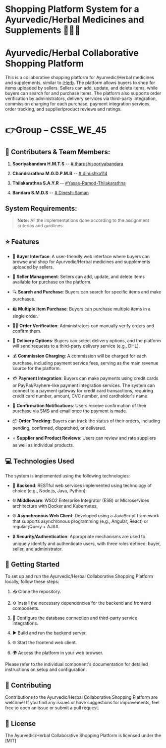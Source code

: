 # Shopping Platform System for a Ayurvedic/Herbal Medicines and Supplements 🍃💊🛒

# Ayurvedic/Herbal Collaborative Shopping Platform

This is a collaborative shopping platform for Ayurvedic/Herbal medicines and supplements, similar to [iHerb](https://www.iherb.com). The platform allows buyers to shop for items uploaded by sellers. Sellers can add, update, and delete items, while buyers can search for and purchase items. The platform also supports order verification by administrators, delivery services via third-party integration, commission charging for each purchase, payment integration services, order tracking, and supplier/product reviews and ratings.

# 👉Group – CSSE_WE_45

## 🤝 Contributers & Team Members:

1.  **Sooriyabandara H.M.T.S** -- [# tharushisooriyabandara](https://github.com/tharushisooriyabandara)

2.  **Chandrarathna M.G.D.P.M.B** -- [# dinushka114](https://github.com/dinushka114)

3.  **Thilakarathna S.A.Y.R** -- [#Yasas-Ramod-Thilakarathna](https://github.com/Yasas-Ramod-Thilakarathna)

4.  **Bandara S.M.D.S** -- [# Dinesh-Saman](https://github.com/Dinesh-Saman)

## System Requirements:

> **Note:** All the implementations done according to the assignment criterias and guidlines.


## ⭐ Features

- 👥 **Buyer Interface**: A user-friendly web interface where buyers can browse and shop for Ayurvedic/Herbal medicines and supplements uploaded by sellers.

- 🛒 **Seller Management**: Sellers can add, update, and delete items available for purchase on the platform.

- 🔍 **Search and Purchase**: Buyers can search for specific items and make purchases.

- 🛍️ **Multiple Item Purchase**: Buyers can purchase multiple items in a single order.

- 👩‍💼 **Order Verification**: Administrators can manually verify orders and confirm them.

- 🚚 **Delivery Options**: Buyers can select delivery options, and the platform will send requests to a third-party delivery service (e.g., DHL).

- 💰 **Commission Charging**: A commission will be charged for each purchase, including payment service fees, serving as the main revenue source for the platform.

- 💳 **Payment Integration**: Buyers can make payments using credit cards or PayPal/Payhere-like payment integration services. The system can connect to a payment gateway for credit card transactions, requiring credit card number, amount, CVC number, and cardholder's name.

- 💌 **Confirmation Notifications**: Users receive confirmation of their purchase via SMS and email once the payment is made.

- 📦 **Order Tracking**: Buyers can track the status of their orders, including pending, confirmed, dispatched, or delivered.

- ⭐ **Supplier and Product Reviews**: Users can review and rate suppliers as well as individual products.

## 💻 Technologies Used

The system is implemented using the following technologies:

- 💾 **Backend**: RESTful web services implemented using technology of choice (e.g., Node.js, Java, Python).

- 🌐 **Middleware**: WSO2 Enterprise Integrator (ESB) or Microservices architecture with Docker and Kubernetes.

- 🌐 **Asynchronous Web Client**: Developed using a JavaScript framework that supports asynchronous programming (e.g., Angular, React) or regular jQuery + AJAX.

- 🔒 **Security/Authentication**: Appropriate mechanisms are used to uniquely identify and authenticate users, with three roles defined: buyer, seller, and administrator.

## 🚀 Getting Started

To set up and run the Ayurvedic/Herbal Collaborative Shopping Platform locally, follow these steps:

1. 📥 Clone the repository.

2. ⚙️ Install the necessary dependencies for the backend and frontend components.

3. 🔧 Configure the database connection and third-party service integrations.

4. ▶️ Build and run the backend server.

5. 🌐 Start the frontend web client.

6. 🌍 Access the platform in your web browser.

Please refer to the individual component's documentation for detailed instructions on setup and configuration.

## 🤝 Contributing

Contributions to the Ayurvedic/Herbal Collaborative Shopping Platform are welcome! If you find any issues or have suggestions for improvements, feel free to open an issue or submit a pull request.

## 📝 License

The Ayurvedic/Herbal Collaborative Shopping Platform is licensed under the [MIT]
